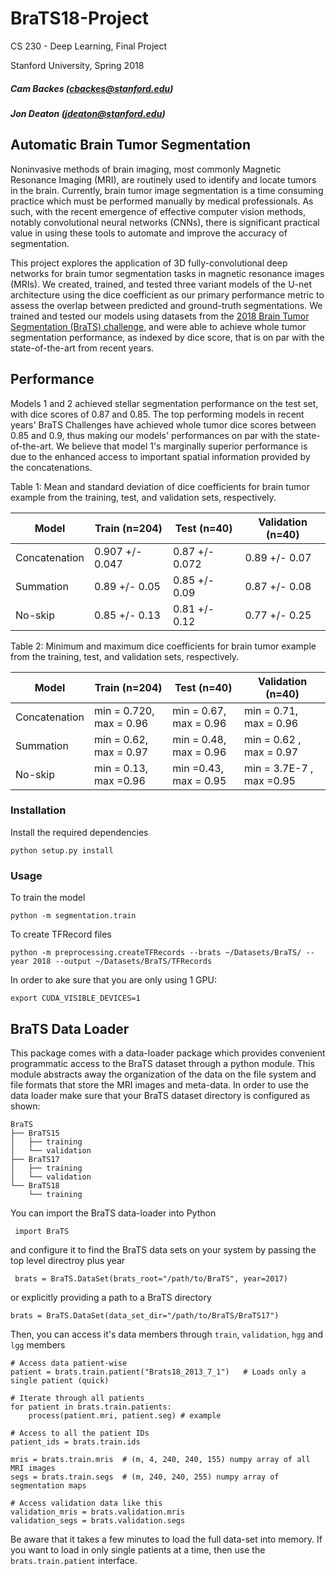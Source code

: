 # BraTS18-Project

CS 230 - Deep Learning, Final Project

Stanford University, Spring 2018

##### Cam Backes (cbackes@stanford.edu)
##### Jon Deaton (jdeaton@stanford.edu)

## Automatic Brain Tumor Segmentation
Noninvasive methods of brain imaging, most commonly Magnetic Resonance Imaging (MRI), are routinely used to identify and locate tumors in the brain. Currently, brain tumor image segmentation is a time consuming practice which must be performed manually by medical professionals. As such, with the recent emergence of effective computer vision methods, notably convolutional neural networks (CNNs), there is significant practical value in using these tools to automate and improve the accuracy of segmentation. 

This project explores the application of 3D fully-convolutional deep networks for brain tumor segmentation tasks in magnetic resonance images (MRIs). We created, trained, and tested three variant models of the U-net architecture using the dice coefficient as our primary performance metric to assess the overlap between predicted and ground-truth segmentations. We trained and tested our models using datasets from the [2018 Brain Tumor Segmentation (BraTS) challenge](https://www.med.upenn.edu/sbia/brats2018/data.html), and were able to achieve whole tumor segmentation performance, as indexed by dice score, that is on par with the state-of-the-art from recent years. 


## Performance

Models 1 and 2 achieved stellar segmentation performance on the test set, with dice scores of 0.87 and 0.85. The top performing models in recent years' BraTS Challenges have achieved whole tumor dice scores between 0.85 and 0.9, thus making our models' performances on par with the state-of-the-art. We believe that model 1's marginally superior performance is due to the enhanced access to important spatial information provided by the concatenations.


Table 1: Mean and standard deviation of dice coefficients for brain tumor example from the training, test, and validation sets, respectively.

| Model         | Train (n=204)   | Test (n=40)    | Validation (n=40)   |
|---------------|-----------------|----------------|---------------------|
| Concatenation | 0.907 +/- 0.047 | 0.87 +/- 0.072 | 0.89 +/- 0.07       |
| Summation     | 0.89 +/- 0.05   | 0.85 +/- 0.09  | 0.87 +/- 0.08       |
| No-skip       | 0.85 +/- 0.13   | 0.81 +/- 0.12  | 0.77 +/- 0.25       |


Table 2: Minimum and maximum dice coefficients for brain tumor example from the training, test, and validation sets, respectively.

| Model         | Train (n=204)               | Test (n=40)                | Validation (n=40)         |
|---------------|-----------------------------|----------------------------|---------------------------|
| Concatenation | min  = 0.720,  max  = 0.96  | min  = 0.67,  max  = 0.96  | min = 0.71, max = 0.96    |
| Summation     | min  = 0.62,  max  = 0.97   | min  = 0.48,  max  = 0.96  | min =  0.62 , max = 0.97  |
| No-skip       | min  = 0.13,  max  =0.96    | min  =0.43,  max  = 0.95   | min = 3.7E-7 , max =0.95  |


### Installation

Install the required dependencies

    python setup.py install

### Usage

To train the model

    python -m segmentation.train
    
To create TFRecord files

    python -m preprocessing.createTFRecords --brats ~/Datasets/BraTS/ --year 2018 --output ~/Datasets/BraTS/TFRecords

In order to ake sure that you are only using 1 GPU:
    
    export CUDA_VISIBLE_DEVICES=1


## BraTS Data Loader

This package comes with a data-loader package which provides convenient programmatic access to the BraTS dataset through a python module. This module abstracts away the organization of the data on the file system and file formats that store the MRI images and meta-data. In order to use the data loader make sure that your BraTS dataset directory is configured as shown:

    BraTS
    ├── BraTS15
    │   ├── training
    │   └── validation
    ├── BraTS17
    │   ├── training
    │   └── validation
    └── BraTS18
        └── training
 
 
 You can import the BraTS data-loader into Python
 
     import BraTS
 
 and configure it to find the BraTS data sets on your system by passing the top level directroy plus year
 
     brats = BraTS.DataSet(brats_root="/path/to/BraTS", year=2017)
 
 or explicitly providing a path to a BraTS directory
 
    brats = BraTS.DataSet(data_set_dir="/path/to/BraTS/BraTS17")
 
Then, you can access it's data members through `train`, `validation`, `hgg` and `lgg` members
 
    # Access data patient-wise
    patient = brats.train.patient("Brats18_2013_7_1")   # Loads only a single patient (quick)
    
    # Iterate through all patients
    for patient in brats.train.patients:
        process(patient.mri, patient.seg) # example
       
    # Access to all the patient IDs
    patient_ids = brats.train.ids
 
    mris = brats.train.mris  # (m, 4, 240, 240, 155) numpy array of all MRI images
    segs = brats.train.segs  # (m, 240, 240, 255) numpy array of segmentation maps
    
    # Access validation data like this
    validation_mris = brats.validation.mris
    validation_segs = brats.validation.segs
     
 Be aware that it takes a few minutes to load the full data-set into memory. If you want to load
 in only single patients at a time, then use the `brats.train.patient` interface.
 
